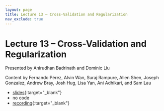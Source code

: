 ```yaml
---
layout: page
title: Lecture 13 – Cross-Validation and Regularization
nav_exclude: true
---
```


# Lecture 13 – Cross-Validation and Regularization

Presented by Anirudhan Badrinath and Dominic Liu

Content by Fernando Pérez, Alvin Wan, Suraj Rampure, Allen Shen, Joseph Gonzalez, Andrew Bray, Josh Hug, Lisa Yan, Ani Adhikari, and Sam Lau

- [slides](https://docs.google.com/presentation/d/1lS2FXH2FoK2Jc3D7AWbRYTBYQOm9A4hw3cbELlnbkRk/edit?usp=sharing){:target="_blank"}
- no code
- [recording](https://bcourses.berkeley.edu/courses/1515881/external_tools/78985){:target="_blank"}


<!--A reminder – the right column of the table below contains _Quick Checks_. These are **not** required but suggested to help you check your understanding.

<table>
<colgroup>
<col style="width: 25%" />
<col style="width: 25%" />
<col style="width: 25%" />
</colgroup>
<thead>
<tr class="header">
<th></th>
<th>Video</th>
<th>Quick Check</th>
</tr>
</thead>
<tbody>
<tr>
<table>
<colgroup>
<col style="width: 25%" />
<col style="width: 25%" />
<col style="width: 25%" />
</colgroup>
<thead>
<tr class="header">
<th></th>
<th>Video</th>
<th>Quick Check</th>
</tr>
</thead>
<tbody>
<tr>
<td><strong>13.0</strong> <br />Introduction and recap of the modeling process.</td>
<td><iframe width="300" height="" src="https://youtube.com/embed/TXWx4v5MGm8" frameborder="0" allow="accelerometer; autoplay; encrypted-media; gyroscope; picture-in-picture" allowfullscreen=""></iframe></td>
<td><a href="https://forms.gle/Kd1tcSUC6v3pkggr8" target="\_blank">13.0</a></td>
</tr>
<tr>
<td><strong>13.1</strong> <br />The correlation coefficient and its properties.</td>
<td><iframe width="300" height="" src="https://youtube.com/embed/vo9ey0DL1nk" frameborder="0" allow="accelerometer; autoplay; encrypted-media; gyroscope; picture-in-picture" allowfullscreen=""></iframe></td>
<td><a href="https://forms.gle/xYLtaMuqCKeD2smh8" target="\_blank">13.1</a></td>
</tr>
<tr>
<td><strong>13.2</strong> <br />Defining the simple linear regression model, our first model with two parameters and an input variable. Motivating linear regression with the graph of averages.</td>
<td><iframe width="300" height="" src="https://youtube.com/embed/crDa6Y34r3A" frameborder="0" allow="accelerometer; autoplay; encrypted-media; gyroscope; picture-in-picture" allowfullscreen=""></iframe></td>
<td><a href="https://forms.gle/KTA7Zf2HMAxMxif3A" target="\_blank">13.2</a></td>
</tr>
<tr>
<td><strong>13.3</strong> <br />Using calculus to derive the optimal model parameters for the simple linear regression model, when we choose squared loss as our loss function.</td>
<td><iframe width="300" height="" src="https://youtube.com/embed/7hVK78Ir618" frameborder="0" allow="accelerometer; autoplay; encrypted-media; gyroscope; picture-in-picture" allowfullscreen=""></iframe></td>
<td><a href="https://forms.gle/41AcdfSYC3hD1eep6" target="\_blank">13.3</a></td>
</tr>
<tr>
<td><strong>13.4</strong> <br />Visualizing and interpreting loss surface of the SLR model.</td>
<td><iframe width="300" height="" src="https://youtube.com/embed/K3e19T_Z9JU" frameborder="0" allow="accelerometer; autoplay; encrypted-media; gyroscope; picture-in-picture" allowfullscreen=""></iframe></td>
<td><a href="https://forms.gle/awcr1eWvrdLHSp3AA" target="\_blank">13.4</a></td>
</tr>
<tr>
<td><strong>13.5</strong> <br />Interpreting the slope of the simple linear model. </td>
<td><iframe width="300" height="" src="https://youtube.com/embed/dKI_lDXDzvI" frameborder="0" allow="accelerometer; autoplay; encrypted-media; gyroscope; picture-in-picture" allowfullscreen=""></iframe></td>
<td><a href="https://forms.gle/MgVFCjvNfPS12Z4x5" target="\_blank">13.5</a></td>
</tr>
<tr>
<td><strong>13.6</strong> <br />Defining key terminology in the regression context. Expanding the simple linear model to include any number of features.</td>
<td><iframe width="300" height="" src="https://youtube.com/embed/LHbuY63Bh_0" frameborder="0" allow="accelerometer; autoplay; encrypted-media; gyroscope; picture-in-picture" allowfullscreen=""></iframe></td>
<td><a href="https://forms.gle/FeZTqtgxhba6dEZK7" target="\_blank">13.6</a></td>
</tr>
<tr>
<td><strong>13.7</strong> <br />RMSE as a metric of accuracy. Multiple R-squared as a metric of explained variation. Summary.</td>
<td><iframe width="300" height="" src="https://youtube.com/embed/1jLglngUYUM" frameborder="0" allow="accelerometer; autoplay; encrypted-media; gyroscope; picture-in-picture" allowfullscreen=""></iframe></td>
<td><a href="https://forms.gle/mpZz3JGZjWhTP7599" target="\_blank">13.7</a></td>
</tr>
</tbody>
</table>
-->